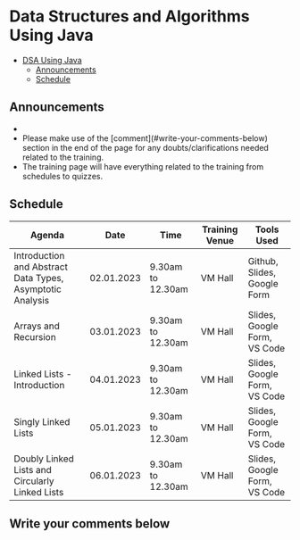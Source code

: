 # Data Structures and Algorithms Using Java

- [DSA Using Java](#dsa-using-java)
  - [Announcements](#announcements)
  - [Schedule](#schedule)

## Announcements

<script>
  var countDownDate = new Date("Jan 02, 2023 09:30:00").getTime();
  var myfunc = setInterval(function() {
    var now = new Date().getTime();
    var timeleft = countDownDate - now;
        
    // Calculating the days, hours, minutes and seconds left
    var days = Math.floor(timeleft / (1000 * 60 * 60 * 24));
    var hours = Math.floor((timeleft % (1000 * 60 * 60 * 24)) / (1000 * 60 * 60));
    var minutes = Math.floor((timeleft % (1000 * 60 * 60)) / (1000 * 60));
    var seconds = Math.floor((timeleft % (1000 * 60)) / 1000);

    document.getElementById("time").innerHTML = 'The Training starts in ' + days + ' days ' + hours + ' hours ' + minutes + ' minutes ' + seconds + ' seconds <br /> <br />';
  },1000);
</script>
<div>
  <ul>
    <li id='time'>
    <li markdown = "1">Please make use of the [comment](#write-your-comments-below) section in the end of the page for any doubts/clarifications needed related to the training.
    <li>The training page will have everything related to the training from schedules to quizzes.
  </ul>
</div>

## Schedule

| Agenda                                                    | Date       | Time              | Training Venue | Tools Used                   |
| --------------------------------------------------------- | ---------- | ----------------- | -------------- | ---------------------------- |
| Introduction and Abstract Data Types, Asymptotic Analysis | 02.01.2023 | 9.30am to 12.30am | VM Hall        | Github, Slides, Google Form  |
| Arrays and Recursion                                      | 03.01.2023 | 9.30am to 12.30am | VM Hall        | Slides, Google Form, VS Code |
| Linked Lists - Introduction                               | 04.01.2023 | 9.30am to 12.30am | VM Hall        | Slides, Google Form, VS Code |
| Singly Linked Lists                                       | 05.01.2023 | 9.30am to 12.30am | VM Hall        | Slides, Google Form, VS Code |
| Doubly Linked Lists and Circularly Linked Lists           | 06.01.2023 | 9.30am to 12.30am | VM Hall        | Slides, Google Form, VS Code |

<!-- ## Pattern of the Test

| Section           | Questions    | Time    |
| ----------------- | ------------ | ------- |
| Programming Logic | 10 Questions | 15 Mins |
| Hands-On Coding   | 1 Question   | 15 Mins |
| Hands-On Coding   | 1 Questions  | 30 Mins | -->

## Write your comments below

<script 
        async
        src="https://utteranc.es/client.js"
        repo="casrvs/casrvs.github.io"
        issue-term="title"
        theme="github-light"
        crossorigin="anonymous"
></script>

